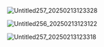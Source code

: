 ![Untitled257_20250213123328](https://github.com/user-attachments/assets/b3cb3985-b149-4535-8fd1-336147e28319)



![Untitled256_20250213123122](https://github.com/user-attachments/assets/4b684049-6068-436d-a520-37ea779b886f)




![Untitled257_20250213123318](https://github.com/user-attachments/assets/794a41cd-2a82-46b1-88a2-60b9c7fdc889)
